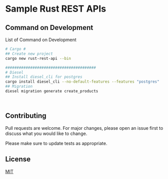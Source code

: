 # Sample Rust REST APIs


## Command on Development
List of Command on Development
```bash
# Cargo #
## Create new project
cargo new rust-rest-api --bin

########################################
# Diesel
## Install diesel_cli for postgres
cargo install diesel_cli --no-default-features --features "postgres"
## Migration 
diesel migration generate create_products




```
## Contributing
Pull requests are welcome. For major changes, please open an issue first to discuss what you would like to change.

Please make sure to update tests as appropriate.

## License
[MIT](https://github.com/gusrylmubarok/rust-rest-api/blob/main/LICENSE.md)